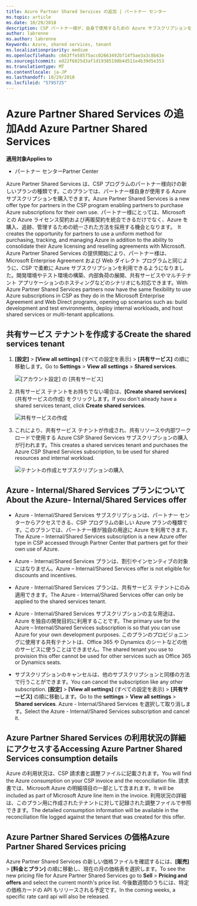 ```yaml
---
title: Azure Partner Shared Services の追加 | パートナー センター
ms.topic: article
ms.date: 10/29/2018
description: CSP パートナー様が、自身で使用するための Azure サブスクリプションを購入できるようになりました。
author: labrenne
ms.author: labrenne
Keywords: Azure, shared services, tenant
ms.localizationpriority: medium
ms.openlocfilehash: c663ffe58575acc02663492bf14f5ae3a3c8b43e
ms.sourcegitcommit: ed22f6825d3af1d19385198b4d511e4b39d5e353
ms.translationtype: MT
ms.contentlocale: ja-JP
ms.lasthandoff: 10/29/2018
ms.locfileid: "5795725"
---
```

# <a name="add-azure-partner-shared-services"></a><span data-ttu-id="d78af-103">Azure Partner Shared Services の追加</span><span class="sxs-lookup"><span data-stu-id="d78af-103">Add Azure Partner Shared Services</span></span>

**<span data-ttu-id="d78af-104">適用対象</span><span class="sxs-lookup"><span data-stu-id="d78af-104">Applies to</span></span>**

-  <span data-ttu-id="d78af-105">パートナー センター</span><span class="sxs-lookup"><span data-stu-id="d78af-105">Partner Center</span></span>

<span data-ttu-id="d78af-106">Azure Partner Shared Services は、CSP プログラムのパートナー様向けの新しいプランの種類です。このプランでは、パートナー様自身が使用する Azure サブスクリプションを購入できます。</span><span class="sxs-lookup"><span data-stu-id="d78af-106">Azure Partner Shared Services is a new offer type for partners in the CSP program enabling partners to purchase Azure subscriptions for their own use.</span></span><span data-ttu-id="d78af-107">  パートナー様にとっては、Microsoft との Azure ライセンス契約および再販契約を統合できるだけでなく、Azure を購入、追跡、管理するための統一された方法を採用する機会となります。</span><span class="sxs-lookup"><span data-stu-id="d78af-107">  It creates the opportunity for partners to use a uniform method for purchasing, tracking, and managing Azure in addition to the ability to consolidate their Azure licensing and reselling agreements with Microsoft.</span></span> <span data-ttu-id="d78af-108">Azure Partner Shared Services の提供開始により、パートナー様は、Microsoft Enterprise Agreement および Web ダイレクト プログラムと同じように、CSP で柔軟に Azure サブスクリプションを利用できるようになりました。開発環境やテスト環境の構築、内部負荷の展開、共有サービスやマルチテナント アプリケーションのホスティングなどのシナリオにも対応できます。</span><span class="sxs-lookup"><span data-stu-id="d78af-108">With Azure Partner Shared Services partners now have the same flexibility to use Azure subscriptions in CSP as they do in the Microsoft Enterprise Agreement and Web Direct programs, opening up scenarios such as:  build development and test environments, deploy internal workloads, and host shared services or multi-tenant applications.</span></span>  

## <a name="create-the-shared-services-tenant"></a><span data-ttu-id="d78af-109">共有サービス テナントを作成する</span><span class="sxs-lookup"><span data-stu-id="d78af-109">Create the shared services tenant</span></span>

1. <span data-ttu-id="d78af-110">**[設定]** > **[View all settings]** (すべての設定を表示) > **[共有サービス]** の順に移動します。</span><span class="sxs-lookup"><span data-stu-id="d78af-110">Go to **Settings** > **View all settings** > **Shared services**.</span></span>

    ![**[アカウント設定]** の **[共有サービス]**](images/sharedservices2.png)

2. <span data-ttu-id="d78af-112">共有サービス テナントをお持ちでない場合は、**[Create shared services]** (共有サービスの作成) をクリックします。</span><span class="sxs-lookup"><span data-stu-id="d78af-112">If you don't already have a shared services tenant, click **Create shared services**.</span></span>

    ![共有サービスの作成](images/sharedservices3.png)

3. <span data-ttu-id="d78af-114">これにより、共有サービス テナントが作成され、共有リソースや内部ワークロードで使用する Azure CSP Shared Services サブスクリプションの購入が行われます。</span><span class="sxs-lookup"><span data-stu-id="d78af-114">This creates a shared services tenant and purchases the Azure CSP Shared Services subscription, to be used for shared resources and internal workload.</span></span>

    ![テナントの作成とサブスクリプションの購入](images/sharedservices5.png)

## <a name="about-the-azure--internalshared-services-offer"></a><span data-ttu-id="d78af-116">Azure - Internal/Shared Services プランについて</span><span class="sxs-lookup"><span data-stu-id="d78af-116">About the Azure- Internal/Shared Services offer</span></span>

- <span data-ttu-id="d78af-117">Azure - Internal/Shared Services サブスクリプションは、パートナー センターからアクセスできる、CSP プログラムの新しい Azure プランの種類です。このプランでは、パートナー様が独自の用途に Azure を利用できます。</span><span class="sxs-lookup"><span data-stu-id="d78af-117">The Azure – Internal/Shared Services subscription is a new Azure offer type in CSP accessed through Partner Center that partners get for their own use of Azure.</span></span> 

- <span data-ttu-id="d78af-118">Azure - Internal/Shared Services プランは、割引やインセンティブの対象にはなりません。</span><span class="sxs-lookup"><span data-stu-id="d78af-118">Azure – Internal/Shared Services offer is not eligible for discounts and incentives.</span></span>

- <span data-ttu-id="d78af-119">Azure - Internal/Shared Services プランは、共有サービス テナントにのみ適用できます。</span><span class="sxs-lookup"><span data-stu-id="d78af-119">The Azure - Internal/Shared Services offer can only be applied to the shared services tenant.</span></span>

- <span data-ttu-id="d78af-120">Azure - Internal/Shared Services サブスクリプションの主な用途は、Azure を独自の開発目的に利用することです。</span><span class="sxs-lookup"><span data-stu-id="d78af-120">The primary use for the Azure – Internal/Shared Services subscription is so that you can use Azure for your own development purposes.</span></span> <span data-ttu-id="d78af-121">このプランのプロビジョニングに使用する共有テナントは、Office 365 や Dynamics のシートなどの他のサービスに使うことはできません。</span><span class="sxs-lookup"><span data-stu-id="d78af-121">The shared tenant you use to provision this offer cannot be used for other services such as Office 365 or Dynamics seats.</span></span> 

- <span data-ttu-id="d78af-122">サブスクリプションのキャンセルは、他のサブスクリプションと同様の方法で行うことができます。</span><span class="sxs-lookup"><span data-stu-id="d78af-122">You can cancel the subscription like any other subscription.</span></span> <span data-ttu-id="d78af-123">**[設定]** > **[View all settings]** (すべての設定を表示) > **[共有サービス]** の順に移動します。</span><span class="sxs-lookup"><span data-stu-id="d78af-123">Go to the **settings** > **View all settings** > **Shared services**.</span></span> <span data-ttu-id="d78af-124">Azure - Internal/Shared Services を選択して取り消します。</span><span class="sxs-lookup"><span data-stu-id="d78af-124">Select the Azure - Internal/Shared Services subscription and cancel it.</span></span>

## <a name="accessing-azure-partner-shared-services-consumption-details"></a><span data-ttu-id="d78af-125">Azure Partner Shared Services の利用状況の詳細にアクセスする</span><span class="sxs-lookup"><span data-stu-id="d78af-125">Accessing Azure Partner Shared Services consumption details</span></span>

<span data-ttu-id="d78af-126">Azure の利用状況は、CSP 請求書と調整ファイルに記載されます。</span><span class="sxs-lookup"><span data-stu-id="d78af-126">You will find the Azure consumption on your CSP invoice and the reconciliation file.</span></span> <span data-ttu-id="d78af-127">請求書では、Microsoft Azure の明細項目の一部として含まれます。</span><span class="sxs-lookup"><span data-stu-id="d78af-127">It will be included as part of Microsoft Azure line item in the invoice.</span></span> <span data-ttu-id="d78af-128">利用状況の詳細は、このプラン用に作成されたテナントに対して記録された調整ファイルで参照できます。</span><span class="sxs-lookup"><span data-stu-id="d78af-128">The detailed consumption information will be available in the reconciliation file logged against the tenant that was created for this offer.</span></span> 

## <a name="azure-partner-shared-services-pricing"></a><span data-ttu-id="d78af-129">Azure Partner Shared Services の価格</span><span class="sxs-lookup"><span data-stu-id="d78af-129">Azure Partner Shared Services pricing</span></span>

<span data-ttu-id="d78af-130">Azure Partner Shared Services の新しい価格ファイルを確認するには、**[販売]** >  **[料金とプラン]** の順に移動し、現在の月の価格表を選択します。</span><span class="sxs-lookup"><span data-stu-id="d78af-130">To see the new pricing file for Azure Partner Shared Services go to **Sell** > **Pricing and offers** and select the current month's price list.</span></span> <span data-ttu-id="d78af-131">今後数週間のうちには、特定の価格カードの API もリリースされる予定です。</span><span class="sxs-lookup"><span data-stu-id="d78af-131">In the coming weeks, a specific rate card api will also be released.</span></span>


